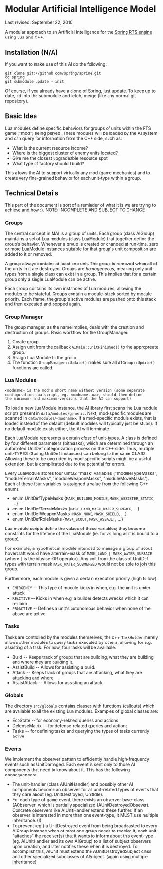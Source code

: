 Modular Artificial Intelligence Model
=====================================

Last revised: September 22, 2010

A modular approach to an Artificial Intelligence for the
[Spring RTS engine](http://springrts.com) using Lua and C++.

Installation (N/A)
------------------

If you want to make use of this AI do the following:

	git clone git://github.com/spring/spring.git
	cd spring
	git submodule update --init

Of course, if you already have a clone of Spring, just update.  To keep up to
date, cd into the submodule and fetch, merge (like any normal git repository).


Basic Idea
----------

Lua modules define specific behaviors for groups of units within the
RTS game ("mod") being played. These modules will be loaded by the AI
system and can query for information from the C++ side, such as:

* What is the current resource income?
* Where is the biggest cluster of enemy units located?
* Give me the closest upgradeable resource spot
* What type of factory should I build?

This allows the AI to support virtually any mod (game mechanics) and
to create very fine-grained behavior for each unit-type within a group.


Technical Details
-----------------

This part of the document is sort of a reminder of what it is we are
trying to achieve and how :). NOTE: INCOMPLETE AND SUBJECT TO CHANGE


### Groups

The central concept in MAI is a group of units. Each group (class AIGroup)
maintains a set of Lua modules (class LuaModule) that together define the
group's behavior. Whenever a group is created or changed at run-time, zero
or more LuaModule instances suitable for that group's unit composition are
added to it or removed.

A group always contains at least one unit. The group is removed when all of the
units in it are destroyed. Groups are *homogeneous*, meaning only unit-types
from a single class can exist in a group. This implies that for a certain group
only a single LuaModule can be active.

Each group contains its own instances of Lua modules, allowing the modules to
be stateful. Groups contain a module-stack sorted by module priority. Each frame,
the group's active modules are pushed onto this stack and then executed and popped
again.


### Group Manager

The group manager, as the name implies, deals with the creation and destruction
of groups. Basic workflow for the GroupManager:

1. Create group.
2. Assign unit from the callback `AIMain::UnitFinished()` to the appropreate group.
3. Assign Lua Module to the group.
4. The function `GroupManager::Update()` makes sure all `AIGroup::Update()` functions are called.


### Lua Modules

	<modname> is the mod's short name without version (some separate
	configuration Lua script, eg. <modname.lua>, should then define
	the minimum- and maximum-versions that the AI can support)

To load a new LuaModule instance, the AI library first scans the Lua
module scripts present in `data/modules/generic`. Next, mod-specific
modules are scanned in `data/modules/<modname>`. If a mod-specific
module exists, that is loaded instead of the default (default modules
will typically just be stubs). If no default module exists either, the
AI will terminate.

Each LuaModule represents a certain _class_ of unit-types. A class is
defined by four different parameters (bitmasks), which are determined
through an automated UnitDef categorization process on the C++ side.
Thus, multiple unit-TYPES (Spring UnitDef instances) can belong to the
same CLASS. Allowing these to be overriden by mod-specific scripts might
be a useful extension, but is complicated due to the potential for errors.

Every LuaModule stores four uint32 "mask" variables ("moduleTypeMasks",
"moduleTerrainMasks", "moduleWeaponMasks", "moduleMoveMasks"). Each of
these four variables is assigned a value from the following C++ enums:

* enum UnitDefTypeMasks {`MASK_BUILDER_MOBILE`, `MASK_ASSISTER_STATIC`, ...}
* enum UnitDefTerrainMasks {`MASK_LAND`, `MASK_WATER_SURFACE`, ...}
* enum UnitDefWeaponMasks {`MASK_NUKE`, `MASK_SHIELD`, ...}
* enum UnitDefRoleMasks {`MASK_SCOUT`, `MASK_ASSAULT`, ...}

Lua module scripts define the values of these variables; they become
constants for the lifetime of the LuaModule (ie. for as long as it is
bound to a group).

For example, a hypothetical module intended to manage a group of scout
hovercraft would have a terrain-mask of `MASK_LAND | MASK_WATER_SURFACE`
(where `|` is the bitwise-OR operator). Any unit from the class of UnitDef
types with terrain mask `MASK_WATER_SUBMERGED` would not be able to join
this group.

Furthermore, each module is given a certain execution priority (high to low):

* `EMERGENCY` -- This type of module kicks in when, e.g. the unit is under attack
* `REACTIVE`  -- Kicks in when e.g. a builder detects wrecks which it can reclaim
* `PROACTIVE` -- Defines a unit's autonomous behavior when none of the above are active


### Tasks

Tasks are controlled by the modules themselves, the c++ `TaskHolder` merely
allows other modules to query tasks executed by others, allowing for e.g.
assisting of a task. For now, four tasks will be available:

* Build -- Keeps track of groups that are building, what they are building and where they are building it.
* AssistBuild -- Allows for assisting a build.
* Attack -- Keeps track of groups that are attacking, what they are attacking and where.
* AssistAttack -- Allows for assisting an attack.


### Globals

The directory `src/globals` contains classes with functions (callouts) which
are available to all the existing Lua modules. Examples of global classes are:

* EcoState -- for economy-related queries and actions
* DefenseMatrix -- for defense-related queries and actions
* Tasks -- for defining tasks and querying the types of tasks currently active


### Events

We implement the observer pattern to efficiently handle high-frequency events
such as UnitDamaged. Each event is sent only to those AI components that need
to know about it. This has the following consequences:

* The unit-handler (class AIUnitHandler) and possibly other AI components
become an observer for all unit-related types of events that they care about
(eg. UnitDestroyed, UnitIdle).
* For each type of game event, there exists an observer base-class (AObserver)
which is partially specialized (AUnitDestroyedObsever). Concrete observers
like AIUnitHandler extend these further. If an observer is interested in more
than one event-type, it MUST use multiple inheritance. (!)
* To prevent (eg.) a UnitDestroyed event from being broadcasted to every
AIGroup instance when at most one group needs to receive it, each unit
"attaches" the receiver(s) that it wants to inform about this event-type (eg.
AIUnitHandler and its own AIGroup) to a list of subject observers upon
creation, and later notifies these when it is destroyed. To accomplish this,
AIUnit must extend the AUnitDestroyedSubject class and other specialized
subclasses of ASubject.  (again using multiple inheritance)
